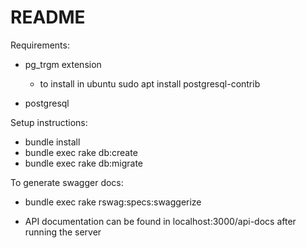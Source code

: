 # README

Requirements:

- pg_trgm extension

  - to install in ubuntu
    sudo apt install postgresql-contrib

- postgresql

Setup instructions:

- bundle install
- bundle exec rake db:create
- bundle exec rake db:migrate

To generate swagger docs:

- bundle exec rake rswag:specs:swaggerize

* API documentation can be found in localhost:3000/api-docs after running the server
